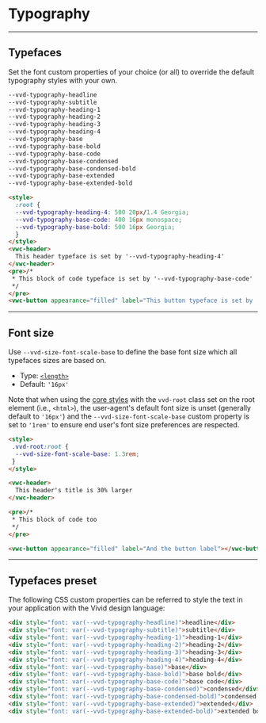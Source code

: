 # Typography

---

## Typefaces

Set the font custom properties of your choice (or all) to override the default typography styles with your own.

```css
--vvd-typography-headline
--vvd-typography-subtitle
--vvd-typography-heading-1
--vvd-typography-heading-2
--vvd-typography-heading-3
--vvd-typography-heading-4
--vvd-typography-base
--vvd-typography-base-bold
--vvd-typography-base-code
--vvd-typography-base-condensed
--vvd-typography-base-condensed-bold
--vvd-typography-base-extended
--vvd-typography-base-extended-bold
```


```html preview
<style>
  :root {
  --vvd-typography-heading-4: 500 20px/1.4 Georgia;
  --vvd-typography-base-code: 400 16px monospace;
  --vvd-typography-base-bold: 500 16px Georgia;
  }
</style>
<vwc-header>
  This header typeface is set by '--vvd-typography-heading-4' 
</vwc-header>
<pre>/*
 * This block of code typeface is set by '--vvd-typography-base-code'
 */
</pre>
<vwc-button appearance="filled" label="This button typeface is set by '--vvd-typography-base-bold'"></vwc-button>
```

---

## Font size

Use `--vvd-size-font-scale-base` to define the base font size which all typefaces sizes are based on.

- Type: [`<length>`](https://developer.mozilla.org/en-US/docs/Web/CSS/length)
- Default: `'16px'`

Note that when using the [core styles](/#core-optional) with the `vvd-root` class set on the root element (i.e., `<html>`), the user-agent's default font size is unset (generally default to `'16px'`) and the `--vvd-size-font-scale-base` custom property is set to `'1rem'` to ensure end user's font size preferences are respected.

```html preview
<style>
 .vvd-root:root {
  --vvd-size-font-scale-base: 1.3rem;
 }
</style>

<vwc-header>
  This header's title is 30% larger
</vwc-header>

<pre>/*
 * This block of code too
 */
</pre>

<vwc-button appearance="filled" label="And the button label"></vwc-button>
```

---

## Typefaces preset

The following CSS custom properties can be referred to style the text in your application with the Vivid design language:

```html preview
<div style="font: var(--vvd-typography-headline)">headline</div>
<div style="font: var(--vvd-typography-subtitle)">subtitle</div>
<div style="font: var(--vvd-typography-heading-1)">heading-1</div>
<div style="font: var(--vvd-typography-heading-2)">heading-2</div>
<div style="font: var(--vvd-typography-heading-3)">heading-3</div>
<div style="font: var(--vvd-typography-heading-4)">heading-4</div>
<div style="font: var(--vvd-typography-base)">base</div>
<div style="font: var(--vvd-typography-base-bold)">base bold</div>
<div style="font: var(--vvd-typography-base-code)">base code</div>
<div style="font: var(--vvd-typography-base-condensed)">condensed</div>
<div style="font: var(--vvd-typography-base-condensed-bold)">condensed bold</div>
<div style="font: var(--vvd-typography-base-extended)">extended</div>
<div style="font: var(--vvd-typography-base-extended-bold)">extended bold</div>
```